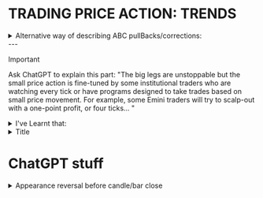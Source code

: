 # TRADING PRICE ACTION: TRENDS
<details>
<summary> Alternative way of describing ABC pullBacks/corrections: </summary>
- When there is a pullback in a bull leg, the first bar whose high surpases the prior/previous bar's high is a high 1 long entry
- If the pullback continues down for a second leg, then the first bar (in the second leg) that goes above the high of the previous bar's high would be the high 2 entry
- In a sideways ABC pullback, it is common for the C leg to not pass the A leg level
</details>
---

> [!IMPORTANT]
> Ask ChatGPT to explain this part: "The big legs are unstoppable but the small price action is fine-tuned by some institutional traders who are watching every tick or have programs designed to take trades based on small price movement. For example, some Emini traders will try to scalp-out with a one-point profit, or four ticks... "

<details>
 <summary> I've Learnt that: </summary>
- Two-legged corrections are reliable setups for trades in the direction of the trend.
- In general, any trade over 100 contracts should be considered institutional in today's Emini market
- Institutions can sometimes buy the high to prevent a potential 5 tick failure (and they think the market will go higher and they will likely buy more as it goes up)
- Four-tick scalps work so often
- In 5 minute bar charts: It is very common in strong trends for a reversal bar to reverse it's appearance in the final few seconds before the bar closes.
- Therefore, when buying countertrend against a strong trend, it is imperative to wait for the signal bar to close before placing my order, and then only enter on a stop at one tick beyond the bar in the direction of your trade (if I'm buying, buy at one tick above the high of the prior bar on a stop).
- Don't rely on Fibonacci and Ellitt Wave stuff. They are useless. 
- Rely on proven chart patterns (clear and reliable price action pattern)
</details>

<details>
 <summary> Title </summary>
> question goes here

response goes here
</details>

# ChatGPT stuff
<details>
 <summary> Appearance reversal before candle/bar close </summary>
> What about this part: 
```text
Traders pay close attention to the seconds before key time frames close, especially 3, 5, 15, and 60 minute bars. This is also true on key volumes for volume bar charts. For example, if many traders follow the 10,000 shares per bar chart for the 10-Year U.S. Treasury Note Futures contract, then when the bar is about to close (it closes on the first trade of any size that results in at least 10,000 shares traded since the start of the bar, so the bar is rarely exactly 10,000 shares), there may be a flurry of activity to influence the final appearance of the bar. One side might want to demonstrate a willingness to make the bar appear more bullish or bearish. In simplest terms, a strong bull trend bar means that the bulls owned the bar. It is very common in strong trends for a reversal bar to totally reverse its appearance in the final few seconds before a 5 minute bar closes.
```
> I don't understand whose appearance is being reversed. 
> And what does it mean to reverse the appearance? What will the whole chart look like after an appearance-reversal?
> And what is the '10-Year U.S. Treasury Note Futures contract' ? Are the betting on what the US-Dollar will be in 10 years???

---

Great questions — you’re digging into some advanced but really important concepts in price-action and market behavior. Let’s break each one down in simple terms:

---

### 🧠 **1. "Reversal of appearance" — whose appearance is being reversed?**

This refers to the **price bar's appearance on the chart**, not a person or trader. Specifically, the **candle/bar that’s forming** during a time frame (like a 5-minute chart) can **change its shape dramatically in the final seconds before it closes**.

---

### 🟩🟥 **2. What does "reverse the appearance" mean?**

Let’s use candlestick bars to illustrate. A candlestick has:

- **Open**: where price started for that time period  
- **Close**: where price ended for that time period  
- **High/Low**: the extremes reached during that time

Here’s what reversal of appearance might look like:

#### Say it’s a 5-minute candle/bar:
- Price **opened at $100**
- It **rose to $104**
- Now it’s **sitting at $103** right before the 5 minutes ends → Looks like a **strong bullish bar** 📈

BUT in the **final seconds**, a flood of selling happens:
- Price **drops quickly to $99**
- The candle now **closes at $99**

Now it **looks bearish**, maybe even like a bearish reversal candle 📉.

So the **"reversal of appearance"** just means that the **bar was looking one way (bullish or bearish)** but **suddenly changed** in its final moments before closing.

---

### 📊 **3. What will the whole chart look like after this reversal?**

The chart will show that **particular bar as a bearish bar**, not bullish.  
Even if it **looked bullish the entire 5 minutes**, what matters to traders is **how it ends** — just like in sports, **the final score** is what counts.

So if many bars suddenly flip from bullish to bearish near the close:
- The chart might start to **signal a weakening trend**
- Traders might interpret it as **loss of momentum** or a potential **reversal coming**

---

### 💰 **4. What is the '10-Year U.S. Treasury Note Futures contract'?**

This isn’t about the value of the **US Dollar** in 10 years.

It’s about the **interest rates** (or yield) on **10-Year U.S. Treasury Notes**, which are **debt securities** issued by the U.S. government. Here's the breakdown:

- The **U.S. Treasury** borrows money by issuing these notes.
- Investors **lend money** to the government by **buying the notes**.
- The **"10-Year"** part means the government will **pay back the full amount in 10 years**, with **interest along the way**.

#### 🏦 What’s a *futures contract* on it?

A **futures contract** is a **bet/contract to buy or sell** that note **at a specific price on a future date**.

So when people trade the **10-Year Treasury Note Futures**, they are:

- Speculating on **future interest rate movements**
- Trying to profit from changes in **bond prices**, which move **inversely** to interest rates

📈 If interest rates are expected to go **down**, the bond's price **goes up**, and vice versa.

---

So no, they’re not betting on the **USD's value directly** — they’re trading on **expectations about interest rates**, inflation, and monetary policy, all of which affect the broader economy and financial markets.

---

Let me know if you want a visual or simplified diagram of this — it really helps bring all of it together.

Ash: 
Yes, I want a visual diagram.

And concerning the Treasure Note Futures:
How come the price goes up if interest rates are expected to go down, and vice versa.
That doesn't make sense to me coz:
- if the rates are expected to go up; Doesn't that mean that the issuing government will have to pay the one who bought the bond more money?; So won't that make the bond more valuable hence making it's price go up??; And vice versa.

GPT:

Great questions again! Let's tackle both parts — first with a **visual diagram**, and then we’ll **explain the interest rate and bond price relationship** step by step.

---

## 🔍 PART 1: **Visual of "Bar Reversal Before Close"**

Here's a simple sketch of what happens when the **appearance of a candlestick/bar reverses** in the final seconds:

```
⏰ Minute 1 to 4:58 — Bullish Bar Forming

    Price
    ↑
104 |         
103 |         ████
102 |         ████
101 |         ████
100 | ▓▓▓▓▓▓  ████
    +----------------→ Time

Bar looks bullish! Opened at 100, currently at 103.

⏱️ Final Seconds (4:59 to 5:00) — Sudden Sell-Off

    Price
    ↑
104 |
103 |         ████
102 |         ████
101 |         ████
100 | ▓▓▓▓▓▓  ████
 99 | ████████████ ← Final close
    +----------------→ Time

💥 Now the bar **closes at 99**, below where it opened at 100.

➡️ This **reverses its appearance** from a bullish candle to a **bearish one**, just before the 5-minute bar closes.
```

---

## 🧮 PART 2: **Why Do Bond Prices Fall When Interest Rates Rise?**

It **does feel backwards at first**, but it makes sense once you understand how bonds work.

---

### 💡 Let's take a simple example:

Let’s say you buy a **10-year Treasury bond** for **$1,000** that pays a **fixed 3% interest rate** per year (called the **coupon rate**).  
That means you earn **$30 per year** for the next 10 years.

---

### 🚨 Now imagine interest rates rise to **5%**

New bonds being issued now pay **$50/year** on the same $1,000 investment.

Your bond still only pays **$30/year**, which now looks **less attractive**.

👉 So if someone wanted to sell that old 3% bond, they’d have to **sell it for less than $1,000** to make it competitive.

🔁 That’s why when **interest rates go up**, **bond prices go down**.

---

### 📉 The Reverse is Also True:

If interest rates **fall** to, say, **2%**, then your 3% bond is suddenly a **great deal**, and people are willing to **pay more than $1,000** to get it.

So:
- 📈 **Rates go down → Prices go up**
- 📉 **Rates go up → Prices go down**

---

### ⚖️ Why This Matters for Treasury Futures:

When traders buy or sell Treasury futures, they’re **speculating** on future interest rate moves:

- If they **expect rates to fall**, they might **go long (buy)** the futures to profit from rising bond prices.
- If they **expect rates to rise**, they might **short (sell)** the futures, since bond prices will drop.

---

Would you like a **visual diagram of this bond-price/interest-rate relationship** too? I can sketch that for you next!

</details>
